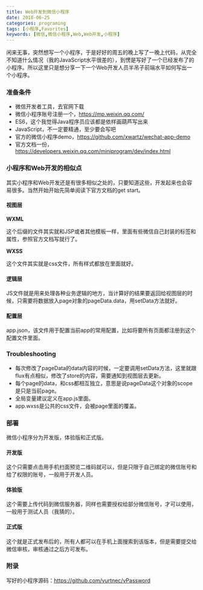 ```yaml
---
title: Web开发到微信小程序
date: 2018-06-25
categories: programing
tags: [小程序,Favorites]
keywords: [微信,微信小程序,Web,Web开发,小程序]
---
```

闲来无事，突然想写一个小程序，于是好好的周五的晚上写了一晚上代码，从完全不知道什么情况（我的JavaScript水平很差的），到愣是写好了一个已经发布了的小程序。所以这里只是想分享一下一个Web开发人员半吊子前端水平如何写出一个小程序。

### 准备条件

- 微信开发者工具，去官网下载
- 微信小程序账号注册一个，https://mp.weixin.qq.com/
- ES6，这个我觉得Java程序员应该都是依样画葫芦写出来
- JavaScript，不一定要精通，至少要会写吧
- 官方的微信小程序demo，https://github.com/xwartz/wechat-app-demo
- 官方文档一份，https://developers.weixin.qq.com/miniprogram/dev/index.html

### 小程序和Web开发的相似点
其实小程序和Web开发还是有很多相似之处的，只要知道这些，开发起来也会容易很多。当然开始开始先简单阅读下官方文档的get start。

#### 视图层
**WXML**

这个后缀的文件其实就和JSP或者其他模板一样，里面有些微信自己封装的标签和属性，参照官方文档写就行了。

**WXSS**

这个文件其实就是css文件，所有样式都放在里面就好。

#### 逻辑层

JS文件就是用来处理各种业务逻辑的地方，当计算好的结果要返回给视图层的时候，只需要将数据放入page对象的pageData.data，用setData方法就好。

#### 配置层

app.json，该文件用于配置当前app的常用配置，比如将要所有页面都注册到这个配置文件里面。

### Troubleshooting

- 每次修改了pageData的data内容的时候，一定要调用setData方法，这里就跟flux有点相似，修改了store的内容，需要通知到视图层去更新。
- 每个page的data，和css都相互独立，意思是说pageData这个对象的scope是只是当前page。
- 全局变量建议定义在app.js里面。
- app.wxss是公共的css文件，会被page里面的覆盖。

### 部署
微信小程序分为开发版，体验版和正式版。

#### 开发版
这个只需要点击用手机扫面预览二维码就可以，但是只限于自己绑定的微信账号和给了权限的账号，一般用于开发人员。
#### 体验版
这个需要上传代码到微信服务器，同样也需要授权给部分微信账号，才可以使用，一般用于测试人员（我猜的）。
#### 正式版
这个就是正式发布后的，所有人都可以在手机上面搜索到该版本，但是需要提交给微信审核，审核通过之后方可发布。

### 附录
写好的小程序源码：https://github.com/vurtnec/vPassword

